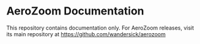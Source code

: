 # AeroZoom Documentation

This repository contains documentation only. For AeroZoom releases, visit its main repository at https://github.com/wandersick/aerozoom
